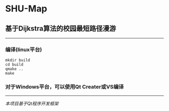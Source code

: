 # SHU-Map
## 基于Dijkstra算法的校园最短路径漫游

---
### 编译(linux平台)

```
mkdir build
cd build
qmake ..
make
```
### 对于Windows平台，可以使用Qt Creater或VS编译


---
*本项目基于Qt程序开发框架*